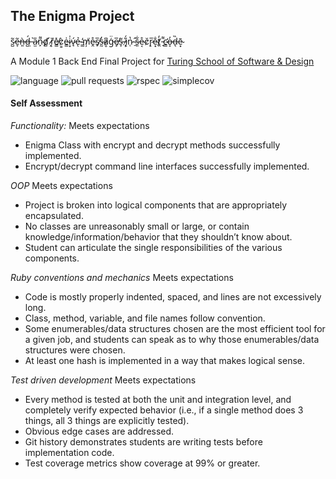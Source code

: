 ## The Enigma Project  

s̷̺͂e̶̞͂ǹ̶͈d̶̺́ ̶̣͛a̷̫̎n̴̙͌ď̸̻ ̷̗́ȑ̸͎e̸͇̽c̷͇̀e̴͇͗i̷͙̍v̷̘́ẻ̵ͅ ̴͇̕m̸̦͑ḙ̴̊s̸̟̅s̶̰̓ḁ̷͆ģ̵̈e̸͓̅s̵̞͂ ̵͎̈́į̷͑n̷̜̔ ̴̠̂s̵͈͋e̴͔̊c̷̨̆r̷̝̅e̴͙̐ṱ̸̒ ̵̘͌c̴̛͇o̶̝̓d̶͉̏ē̴͙

A Module 1 Back End Final Project for [Turing School of Software & Design](https://turing.edu/)

![language](https://img.shields.io/github/languages/top/ParkerLockhart/enigma_project)
![pull requests](https://img.shields.io/github/issues-pr-closed/ParkerLockhart/enigma_project)
![rspec](https://img.shields.io/gem/v/rspec?label=rspec)
![simplecov](https://img.shields.io/gem/v/simplecov?label=simplecov)


#### Self Assessment

*Functionality:*
Meets expectations 
  - Enigma Class with encrypt and decrypt methods successfully implemented. 
  - Encrypt/decrypt command line interfaces successfully implemented. 

*OOP*
Meets expectations
  - Project is broken into logical components that are appropriately encapsulated. 
  - No classes are unreasonably small or large, or contain knowledge/information/behavior that they shouldn’t know about. 
  - Student can articulate the single responsibilities of the various components.

*Ruby conventions and mechanics*
Meets expectations
  - Code is mostly properly indented, spaced, and lines are not excessively long. 
  - Class, method, variable, and file names follow convention. 
  - Some enumerables/data structures chosen are the most efficient tool for a given job, and students can speak as to why those enumerables/data structures were      chosen. 
  - At least one hash is implemented in a way that makes logical sense.

*Test driven development*
Meets expectations
  - Every method is tested at both the unit and integration level, and completely verify expected behavior (i.e., if a single method does 3 things, all 3 things are explicitly tested). 
  - Obvious edge cases are addressed. 
  - Git history demonstrates students are writing tests before implementation code. 
  - Test coverage metrics show coverage at 99% or greater.

